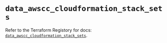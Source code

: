 # `data_awscc_cloudformation_stack_sets`

Refer to the Terraform Registory for docs: [`data_awscc_cloudformation_stack_sets`](https://registry.terraform.io/providers/hashicorp/awscc/0.70.0/docs/data-sources/cloudformation_stack_sets).
